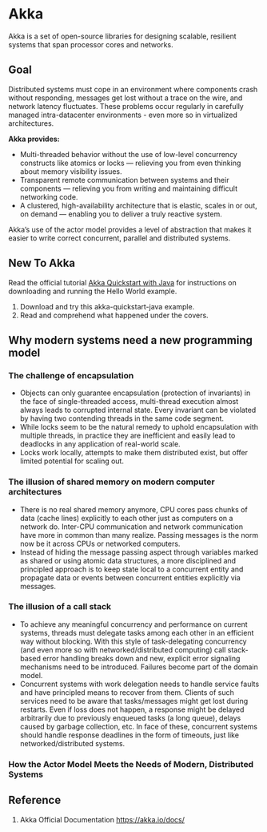 # Akka 

Akka is a set of open-source libraries for designing scalable, resilient systems that span processor cores and networks.  

## Goal
Distributed systems must cope in an environment where components crash without responding, messages get lost without a trace on the wire, and network latency fluctuates. These problems occur regularly in carefully managed intra-datacenter environments - even more so in virtualized architectures.  

**Akka provides:**
- Multi-threaded behavior without the use of low-level concurrency constructs like atomics or locks — relieving you from even thinking about memory visibility issues.
- Transparent remote communication between systems and their components — relieving you from writing and maintaining difficult networking code.
- A clustered, high-availability architecture that is elastic, scales in or out, on demand — enabling you to deliver a truly reactive system.

Akka’s use of the actor model provides a level of abstraction that makes it easier to write correct concurrent, parallel and distributed systems.  

## New To Akka
Read the official tutorial [Akka Quickstart with Java](https://developer.lightbend.com/guides/akka-quickstart-java/?_ga=2.242574986.900790249.1514412953-1749038404.1513753107?_ga=2.242574986.900790249.1514412953-1749038404.1513753107?_ga=2.242574986.900790249.1514412953-1749038404.1513753107?_ga=2.242574986.900790249.1514412953-1749038404.1513753107) for instructions on downloading and running the Hello World example.     

1. Download and try this akka-quickstart-java example.  
2. Read and comprehend what happened under the covers.  

## Why modern systems need a new programming model

### The challenge of encapsulation
- Objects can only guarantee encapsulation (protection of invariants) in the face of single-threaded access, multi-thread execution almost always leads to corrupted internal state. Every invariant can be violated by having two contending threads in the same code segment.
- While locks seem to be the natural remedy to uphold encapsulation with multiple threads, in practice they are inefficient and easily lead to deadlocks in any application of real-world scale.
- Locks work locally, attempts to make them distributed exist, but offer limited potential for scaling out.

### The illusion of shared memory on modern computer architectures
- There is no real shared memory anymore, CPU cores pass chunks of data (cache lines) explicitly to each other just as computers on a network do. Inter-CPU communication and network communication have more in common than many realize. Passing messages is the norm now be it across CPUs or networked computers.
- Instead of hiding the message passing aspect through variables marked as shared or using atomic data structures, a more disciplined and principled approach is to keep state local to a concurrent entity and propagate data or events between concurrent entities explicitly via messages.

### The illusion of a call stack
- To achieve any meaningful concurrency and performance on current systems, threads must delegate tasks among each other in an efficient way without blocking. With this style of task-delegating concurrency (and even more so with networked/distributed computing) call stack-based error handling breaks down and new, explicit error signaling mechanisms need to be introduced. Failures become part of the domain model.
- Concurrent systems with work delegation needs to handle service faults and have principled means to recover from them. Clients of such services need to be aware that tasks/messages might get lost during restarts. Even if loss does not happen, a response might be delayed arbitrarily due to previously enqueued tasks (a long queue), delays caused by garbage collection, etc. In face of these, concurrent systems should handle response deadlines in the form of timeouts, just like networked/distributed systems.


### How the Actor Model Meets the Needs of Modern, Distributed Systems


## Reference
1. Akka Official Documentation https://akka.io/docs/
